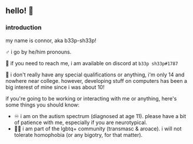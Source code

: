 ## hello! 👋

### introduction
my name is connor, aka b33p-sh33p!

:male_sign: i go by he/him pronouns.

:speech_balloon: if you need to reach me, i am available on discord at `b33p sh33p#1787`

:school: i don't really have any special qualifications or anything, i'm only 14 and nowhere near college. however, developing stuff on computers has been a big interest of mine since i was about 10!

if you're going to  be working or interacting with me or anything, here's some things you should know:
- :infinity: i am on the autism spectrum (diagnosed at age 11). please have a bit of patience with me, especially if you are neurotypical.
- :rainbow_flag: i am part of the lgbtq+ community (transmasc & aroace). i will not tolerate homophobia (or any bigotry, for that matter).

